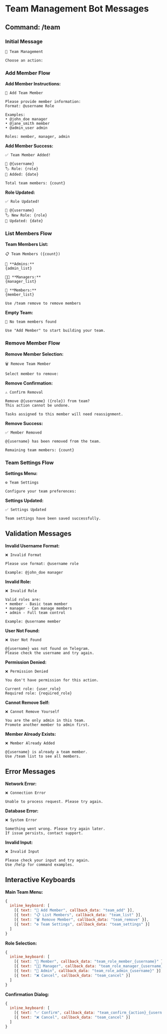 # Team Management Bot Messages

## Command: /team

### Initial Message
```
👥 Team Management

Choose an action:
```

### Add Member Flow

**Add Member Instructions:**
```
👤 Add Team Member

Please provide member information:
Format: @username Role

Examples:
• @john_doe manager
• @jane_smith member  
• @admin_user admin

Roles: member, manager, admin
```

**Add Member Success:**
```
✅ Team Member Added!

👤 @{username}
🏷️ Role: {role}
📅 Added: {date}

Total team members: {count}
```

**Role Updated:**
```
✅ Role Updated!

👤 @{username}
🏷️ New Role: {role}
📅 Updated: {date}
```

### List Members Flow

**Team Members List:**
```
📋 Team Members ({count})

👑 **Admins:**
{admin_list}

👨‍💼 **Managers:**  
{manager_list}

👥 **Members:**
{member_list}

Use /team remove to remove members
```

**Empty Team:**
```
👥 No team members found

Use "Add Member" to start building your team.
```

### Remove Member Flow

**Remove Member Selection:**
```
🗑️ Remove Team Member

Select member to remove:
```

**Remove Confirmation:**
```
⚠️ Confirm Removal

Remove @{username} ({role}) from team?
This action cannot be undone.

Tasks assigned to this member will need reassignment.
```

**Remove Success:**
```
✅ Member Removed

@{username} has been removed from the team.

Remaining team members: {count}
```

### Team Settings Flow

**Settings Menu:**
```
⚙️ Team Settings

Configure your team preferences:
```

**Settings Updated:**
```
✅ Settings Updated

Team settings have been saved successfully.
```

## Validation Messages

**Invalid Username Format:**
```
❌ Invalid Format

Please use format: @username role

Example: @john_doe manager
```

**Invalid Role:**
```
❌ Invalid Role

Valid roles are:
• member - Basic team member
• manager - Can manage members  
• admin - Full team control

Example: @username member
```

**User Not Found:**
```
❌ User Not Found

@{username} was not found on Telegram.
Please check the username and try again.
```

**Permission Denied:**
```
❌ Permission Denied

You don't have permission for this action.

Current role: {user_role}
Required role: {required_role}
```

**Cannot Remove Self:**
```
❌ Cannot Remove Yourself

You are the only admin in this team.
Promote another member to admin first.
```

**Member Already Exists:**
```
❌ Member Already Added

@{username} is already a team member.
Use /team list to see all members.
```

## Error Messages

**Network Error:**
```
❌ Connection Error

Unable to process request. Please try again.
```

**Database Error:**
```
❌ System Error

Something went wrong. Please try again later.
If issue persists, contact support.
```

**Invalid Input:**
```
❌ Invalid Input

Please check your input and try again.
Use /help for command examples.
```

## Interactive Keyboards

**Main Team Menu:**
```javascript
{
  inline_keyboard: [
    [{ text: "👤 Add Member", callback_data: "team_add" }],
    [{ text: "📋 List Members", callback_data: "team_list" }],
    [{ text: "🗑️ Remove Member", callback_data: "team_remove" }],
    [{ text: "⚙️ Team Settings", callback_data: "team_settings" }]
  ]
}
```

**Role Selection:**
```javascript
{
  inline_keyboard: [
    [{ text: "👥 Member", callback_data: "team_role_member_{username}" }],
    [{ text: "👨‍💼 Manager", callback_data: "team_role_manager_{username}" }],
    [{ text: "👑 Admin", callback_data: "team_role_admin_{username}" }],
    [{ text: "❌ Cancel", callback_data: "team_cancel" }]
  ]
}
```

**Confirmation Dialog:**
```javascript
{
  inline_keyboard: [
    [{ text: "✅ Confirm", callback_data: "team_confirm_{action}_{username}" }],
    [{ text: "❌ Cancel", callback_data: "team_cancel" }]
  ]
}
```